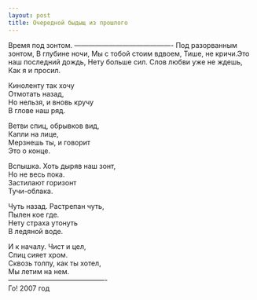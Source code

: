 ```yaml
---
layout: post
title: Очередной быдыщ из прошлого
---
```


Время под зонтом. ——————————————- Под разорванным зонтом, В глубине ночи, Мы с тобой стоим вдвоем, Тише, не кричи.Это наш последний дождь, Нету больше сил. Слов любви уже не ждешь, Как я и просил.

Киноленту так хочу  
Отмотать назад,  
Но нельзя, и вновь кручу  
В глове наш ряд.

Ветви спиц, обрывков вид,  
Капли на лице,  
Мерзнешь ты, и говорит  
Это о конце.

Вспышка. Хоть дыряв наш зонт,  
Но не весь пока.  
Застилают горизонт  
Тучи-облака.

Чуть назад. Растрепан чуть,  
Пылен кое где.  
Нету страха утонуть  
В ледяной воде.

И к началу. Чист и цел,  
Спиц сияет хром.  
Сквозь толпу, как ты хотел,  
Мы летим на нем.  
——————————————-  
Го! 2007 год

